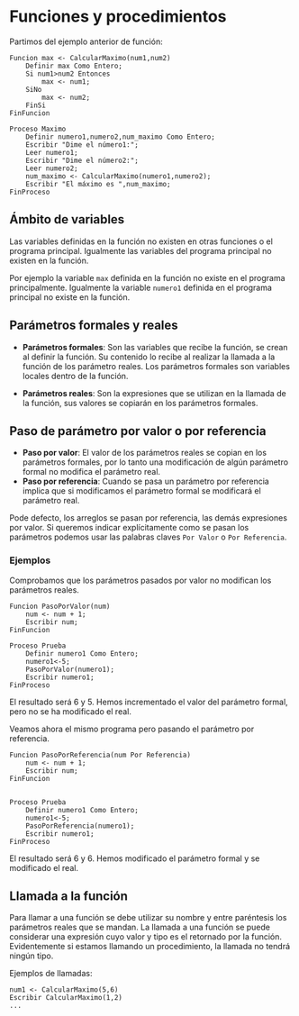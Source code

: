 # Funciones  y procedimientos

Partimos del ejemplo anterior de función:

	Funcion max <- CalcularMaximo(num1,num2)
		Definir max Como Entero;
		Si num1>num2 Entonces
			max <- num1;
		SiNo
			max <- num2;
		FinSi
	FinFuncion	

	Proceso Maximo
		Definir numero1,numero2,num_maximo Como Entero;
		Escribir "Dime el número1:";
		Leer numero1;
		Escribir "Dime el número2:";
		Leer numero2;
		num_maximo <- CalcularMaximo(numero1,numero2);
		Escribir "El máximo es ",num_maximo;
	FinProceso


## Ámbito de variables

Las variables definidas en la función no existen en otras funciones o el programa principal. Igualmente las variables del programa principal no existen en la función.

Por ejemplo la variable `max` definida en la función no existe en el programa principalmente. Igualmente la variable `numero1` definida en el programa principal no existe en la función.


## Parámetros formales y reales

* **Parámetros formales**: Son las variables que recibe la función, se crean al definir la función. Su contenido lo recibe al realizar la llamada a la función de los parámetro reales. Los parámetros formales son variables locales dentro de la función.

* **Parámetros reales**: Son la expresiones que se utilizan en la llamada de la función, sus valores se copiarán en los parámetros formales.

## Paso de parámetro por valor o por referencia

* **Paso por valor**: El valor de los parámetros reales se copian en los parámetros formales, por lo tanto una modificación de algún parámetro formal no modifica el parámetro real.
* **Paso por referencia**: Cuando se pasa un parámetro por referencia implica que si modificamos el parámetro formal se modificará el parámetro real.

Pode defecto, los arreglos se pasan por referencia, las demás expresiones por valor. 
Si queremos indicar explícitamente como se pasan los parámetros podemos usar las palabras claves `Por Valor` o `Por Referencia`.

### Ejemplos

Comprobamos que los parámetros pasados por valor no modifican los parámetros reales.

	Funcion PasoPorValor(num)
		num <- num + 1;
		Escribir num;
	FinFuncion	

	Proceso Prueba
		Definir numero1 Como Entero;
		numero1<-5;
		PasoPorValor(numero1);
		Escribir numero1;
	FinProceso

El resultado será 6 y 5. Hemos incrementado el valor del parámetro formal, pero no se ha modificado el real.

Veamos ahora el mismo programa pero pasando el parámetro por referencia.

	Funcion PasoPorReferencia(num Por Referencia)
		num <- num + 1;
		Escribir num;
	FinFuncion	
	

	Proceso Prueba
		Definir numero1 Como Entero;
		numero1<-5;
		PasoPorReferencia(numero1);
		Escribir numero1;
	FinProceso

El resultado será 6 y 6. Hemos modificado el parámetro formal y se modificado el real.

## Llamada a la función

Para llamar a una función se debe utilizar su nombre y entre paréntesis los parámetros reales que se mandan. La llamada a una función se puede considerar una expresión cuyo valor y tipo es el retornado por la función. 
Evidentemente si estamos llamando un procedimiento, la llamada no tendrá ningún tipo.

Ejemplos de llamadas:

	num1 <- CalcularMaximo(5,6)
	Escribir CalcularMaximo(1,2)
	...
